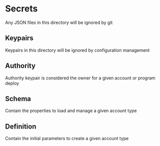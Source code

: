 # Secrets

Any JSON files in this directory will be ignored by git

## Keypairs

Keypairs in this directory will be ignored by configuration management

## Authority

Authority keypair is considered the owner for a given account or program deploy

## Schema

Contain the properties to load and manage a given account type

## Definition

Contain the initial parameters to create a given account type
